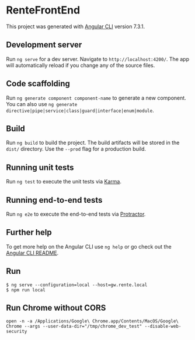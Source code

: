 # RenteFrontEnd

This project was generated with [Angular CLI](https://github.com/angular/angular-cli) version 7.3.1.
  
## Development server

Run `ng serve` for a dev server. Navigate to `http://localhost:4200/`. The app will automatically reload if you change any of the source files.

## Code scaffolding

Run `ng generate component component-name` to generate a new component. You can also use `ng generate directive|pipe|service|class|guard|interface|enum|module`.

## Build

Run `ng build` to build the project. The build artifacts will be stored in the `dist/` directory. Use the `--prod` flag for a production build.

## Running unit tests

Run `ng test` to execute the unit tests via [Karma](https://karma-runner.github.io).

## Running end-to-end tests

Run `ng e2e` to execute the end-to-end tests via [Protractor](http://www.protractortest.org/).

## Further help

To get more help on the Angular CLI use `ng help` or go check out the [Angular CLI README](https://github.com/angular/angular-cli/blob/master/README.md).

## Run
    $ ng serve --configuration=local --host=gw.rente.local
    $ npm run local

## Run Chrome without CORS
    open -n -a /Applications/Google\ Chrome.app/Contents/MacOS/Google\ Chrome --args --user-data-dir="/tmp/chrome_dev_test" --disable-web-security
